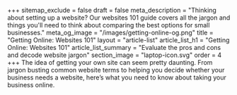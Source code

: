 +++
sitemap_exclude = false
draft = false
meta_description = "Thinking about setting up a website? Our websites 101 guide covers all the jargon and things you'll need to think about comparing the best options for small businesses."
meta_og_image = "/images/getting-online-og.png"
title = "Getting Online: Websites 101"
layout = "article-list"
article_list_h1 = "Getting Online: Websites 101"
article_list_summary = "Evaluate the pros and cons and decode website jargon"
section_image = "laptop-icon.svg"
order = 4
+++
The idea of getting your own site can seem pretty daunting. From jargon busting common website terms to helping you decide whether your business needs a website, here’s what you need to know about taking your business online.